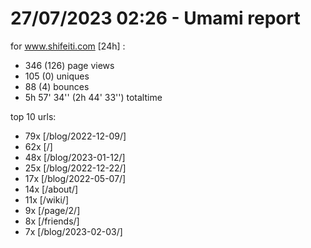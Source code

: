 # 27/07/2023 02:26 - Umami report
for www.shifeiti.com [24h] :

 - 346 (126) page views
 - 105 (0) uniques
 - 88 (4) bounces
 - 5h 57' 34'' (2h 44' 33'') totaltime


top 10 urls:
 - 79x [/blog/2022-12-09/]
 - 62x [/]
 - 48x [/blog/2023-01-12/]
 - 25x [/blog/2022-12-22/]
 - 17x [/blog/2022-05-07/]
 - 14x [/about/]
 - 11x [/wiki/]
 - 9x [/page/2/]
 - 8x [/friends/]
 - 7x [/blog/2023-02-03/]


